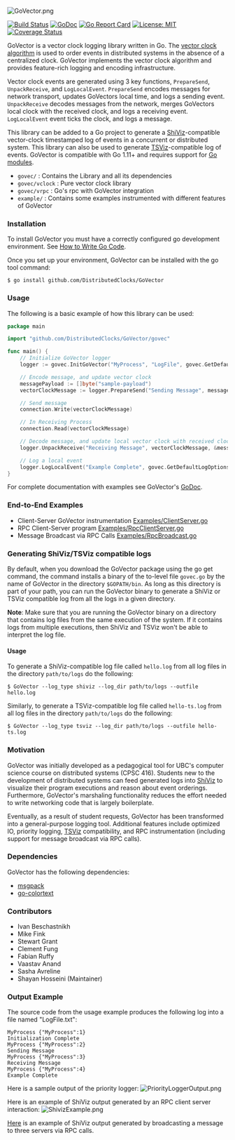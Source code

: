 ![GoVector.png](.images/GoVector.png)

[![Build Status](https://travis-ci.com/DistributedClocks/GoVector.svg?branch=master)](https://travis-ci.com/DistributedClocks/GoVector)
[![GoDoc](https://godoc.org/github.com/DistributedClocks/GoVector?status.svg)](https://godoc.org/github.com/DistributedClocks/GoVector)
[![Go Report Card](https://goreportcard.com/badge/github.com/DistributedClocks/GoVector)](https://goreportcard.com/report/github.com/DistributedClocks/GoVector)
[![License: MIT](https://img.shields.io/badge/License-MIT-yellow.svg)](https://opensource.org/licenses/MIT)
[![Coverage Status](https://img.shields.io/codecov/c/github/DistributedClocks/GoVector/master.svg)](https://codecov.io/gh/DistributedClocks/GoVector)


GoVector is a vector clock logging library written in Go. The [vector
clock algorithm](https://en.wikipedia.org/wiki/Vector_clock) is used
to order events in distributed systems in the absence of a centralized
clock. GoVector implements the vector clock algorithm and provides
feature-rich logging and encoding infrastructure. 

Vector clock events
are generated using 3 key functions, `PrepareSend`, `UnpackReceive`,
and `LogLocalEvent`. `PrepareSend` encodes messages for network
transport, updates GoVectors local time, and logs a sending event.
`UnpackReceive` decodes messages from the network, merges GoVectors local
clock with the received clock, and logs a receiving event. `LogLocalEvent`
event ticks the clock, and logs a message.

This library can be added to a Go project to generate a
[ShiViz](http://bestchai.bitbucket.io/shiviz/)-compatible vector-clock
timestamped log of events in a concurrent or distributed system.
This library can also be used to generate [TSViz](https://bestchai.bitbucket.io/tsviz/)-compatible
log of events.
GoVector is compatible with Go 1.11+ and requires support for [Go modules](https://github.com/golang/go/wiki/Modules).

* `govec/`    	    : Contains the Library and all its dependencies
* `govec/vclock`	: Pure vector clock library
* `govec/vrpc`	    : Go's rpc with GoVector integration
* `example/`  	    : Contains some examples instrumented with different features of GoVector

### Installation

To install GoVector you must have a correctly configured go development
environment. See [How to Write Go
Code](https://golang.org/doc/code.html).

Once you set up your environment, GoVector can be installed with the go
tool command:

```
$ go install github.com/DistributedClocks/GoVector
```

### Usage

The following is a basic example of how this library can be used:

```go
package main

import "github.com/DistributedClocks/GoVector/govec"

func main() {
    // Initialize GoVector logger
    logger := govec.InitGoVector("MyProcess", "LogFile", govec.GetDefaultConfig())

    // Encode message, and update vector clock
    messagePayload := []byte("sample-payload")
    vectorClockMessage := logger.PrepareSend("Sending Message", messagePayload, govec.GetDefaultLogOptions())

    // Send message
    connection.Write(vectorClockMessage)

    // In Receiving Process
    connection.Read(vectorClockMessage)

    // Decode message, and update local vector clock with received clock
    logger.UnpackReceive("Receiving Message", vectorClockMessage, &messagePayload, govec.GetDefaultLogOptions())

    // Log a local event
    logger.LogLocalEvent("Example Complete", govec.GetDefaultLogOptions())
}
```
For complete documentation with examples see GoVector's [GoDoc](https://godoc.org/github.com/DistributedClocks/GoVector/govec).

### End-to-End Examples

* Client-Server GoVector instrumentation [Examples/ClientServer.go](example/ClientServer/ClientServer.go)
* RPC Client-Server program [Examples/RpcClientServer.go](example/RpcClientServer/RpcClientServer.go)
* Message Broadcast via RPC Calls [Examples/RpcBroadcast.go](example/RpcBroadcast/RpcBroadcast.go)

### Generating ShiViz/TSViz compatible logs

By default, when you download the GoVector package using the go get command, the command installs a binary of the to-level file `govec.go` by the name of GoVector in the directory `$GOPATH/bin`. As long as this directory is part of your path, you can run the GoVector binary to generate a ShiViz or TSViz compatible log from all the logs in a given directory.

**Note**: Make sure that you are running the GoVector binary on a directory that contains log files from the same execution of the system. If it contains logs from multiple executions, then ShiViz and TSViz won't be able to interpret the log file.

#### Usage

To generate a ShiViz-compatible log file called `hello.log` from all log files in the directory `path/to/logs` do the following:

```
$ GoVector --log_type shiviz --log_dir path/to/logs --outfile hello.log
```

Similarly, to generate a TSViz-compatible log file called `hello-ts.log` from all log files in the directory `path/to/logs` do the following:

```
$ GoVector --log_type tsviz --log_dir path/to/logs --outfile hello-ts.log
```

### Motivation

GoVector was initially developed as a pedagogical tool for UBC's computer science course on distributed systems (CPSC 416). Students new to the development of distributed systems can feed generated logs into [ShiViz](http://bestchai.bitbucket.io/shiviz/) to visualize their program executions and reason about event orderings. Furthermore, GoVector's marshaling functionality reduces the effort needed to write networking code that is largely boilerplate.

Eventually, as a result of student requests, GoVector has been transformed into a general-purpose logging tool. Additional features include optimized IO, priority logging, [TSViz](https://bestchai.bitbucket.io/tsviz/) compatibility, and RPC instrumentation (including support for message broadcast via RPC calls).

### Dependencies

GoVector has the following dependencies: 

+ [msgpack](https://github.com/vmihailenco/msgpack)
+ [go-colortext](https://github.com/daviddengcn/go-colortext)

### Contributors

+ Ivan Beschastnikh
+ Mike Fink
+ Stewart Grant
+ Clement Fung
+ Fabian Ruffy
+ Vaastav Anand
+ Sasha Avreline
+ Shayan Hosseini (Maintainer)

### Output Example

The source code from the usage example produces the following log into a file named "LogFile.txt":

```
MyProcess {"MyProcess":1}
Initialization Complete
MyProcess {"MyProcess":2}
Sending Message
MyProcess {"MyProcess":3}
Receiving Message
MyProcess {"MyProcess":4}
Example Complete
```

Here is a sample output of the priority logger:
![PriorityLoggerOutput.png](.images/PriorityLoggerOutput.png)

Here is an example of ShiViz output generated by an RPC client server
interaction:
![ShivizExample.png](.images/shiviz_output.png)

[Here](.images/shiviz_broadcast.png) is an example of ShiViz output generated by broadcasting a message
to three servers via RPC calls.

<!-- July 2017: Brokers are no longer supported, maybe they will come back.

### VectorBroker

type VectorBroker
   * func Init(logfilename string, pubport string, subport string)

### Usage

    A simple stand-alone program can be found in server/broker/runbroker.go 
    which will setup a broker with command line parameters.
   	Usage is: 
    "go run ./runbroker (-logpath logpath) -pubport pubport -subport subport"

    Tests can be run via GoVector/test/broker_test.go and "go test" with the 
    Go-Check package (https://labix.org/gocheck). To get this package use 
    "go get gopkg.in/check.v1".
    
Detailed Setup:

Step 1:

    Create a Global Variable of type brokervec.VectorBroker and Initialize 
    it like this =

    broker.Init(logpath, pubport, subport)
    
    Where:
    - the logpath is the path and name of the log file you want created, or 
    "" if no log file is wanted. E.g. "C:/temp/test" will result in the file 
    "C:/temp/test-log.txt" being created.
    - the pubport is the port you want to be open for publishers to send
    messages to the broker.
    - the subport is the port you want to be open for subscribers to receive 
    messages from the broker.

Step 2:

    Setup your GoVec so that the real-time boolean is set to true and the correct
    brokeraddr and brokerpubport values are set in the Initialize method you
    intend to use.

Step 3 (optional):

    Setup a Subscriber to connect to the broker via a WebSocket over the correct
    subport. For example, setup a web browser running JavaScript to connect and
    display messages as they are received. Make RPC calls by sending a JSON 
    object of the form:
            var msg = {
            method: "SubManager.AddFilter", 
            params: [{"Nonce":nonce, "Regex":regex}], 
            id: 0
            }
            var text = JSON.stringify(msg)

####   RPC Calls

    Publisher RPC calls are made automatically from the GoVec library if the 
    broker is enabled.
    
    Subscriber RPC calls:
    * AddNetworkFilter(nonce string, reply *string)
        Filters messages so that only network messages are sent to the 
        subscriber.      
    * RemoveNetworkFilter(nonce string, reply *string)
        Filters messages so that both network and local messages are sent to the 
        subscriber.
    * SendOldMessages(nonce string, reply *string)
        Sends any messages received before the requesting subscriber subscribed.
  -->
